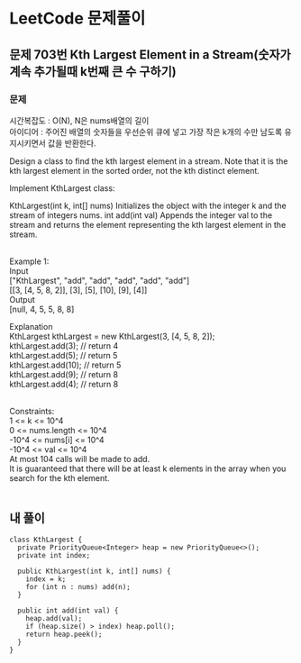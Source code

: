 # LeetCode 문제풀이

## 문제 703번 Kth Largest Element in a Stream(숫자가 계속 추가될때 k번째 큰 수 구하기)
### 문제<br>
시간복잡도 : O(N), N은 nums배열의 길이<br>
아이디어 : 주어진 배열의 숫자들을 우선순위 큐에 넣고 가장 작은 k개의 수만 남도록 유지시키면서 값을 반환한다.<br>

Design a class to find the kth largest element in a stream. Note that it is the kth largest element in the sorted order, not the kth distinct element.

Implement KthLargest class:

KthLargest(int k, int[] nums) Initializes the object with the integer k and the stream of integers nums.
int add(int val) Appends the integer val to the stream and returns the element representing the kth largest element in the stream.<br><br>

Example 1:<br>
Input<br>
["KthLargest", "add", "add", "add", "add", "add"]<br>
[[3, [4, 5, 8, 2]], [3], [5], [10], [9], [4]]<br>
Output<br>
[null, 4, 5, 5, 8, 8]<br>

Explanation<br>
KthLargest kthLargest = new KthLargest(3, [4, 5, 8, 2]);<br>
kthLargest.add(3);   // return 4<br>
kthLargest.add(5);   // return 5<br>
kthLargest.add(10);  // return 5<br>
kthLargest.add(9);   // return 8<br>
kthLargest.add(4);   // return 8<br><br> 

Constraints:<br>
1 <= k <= 10^4<br>
0 <= nums.length <= 10^4<br>
-10^4 <= nums[i] <= 10^4<br>
-10^4 <= val <= 10^4<br>
At most 104 calls will be made to add.<br>
It is guaranteed that there will be at least k elements in the array when you search for the kth element.<br><br>

## 내 풀이
```
class KthLargest {
  private PriorityQueue<Integer> heap = new PriorityQueue<>();
  private int index;

  public KthLargest(int k, int[] nums) {
    index = k;
    for (int n : nums) add(n);
  }
  
  public int add(int val) {
    heap.add(val);
    if (heap.size() > index) heap.poll();
    return heap.peek();
  }
}
```